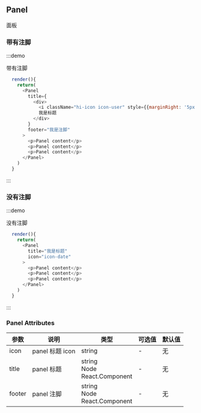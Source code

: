 ## Panel

面板

### 带有注脚

:::demo

带有注脚

```js
  render(){
    return(
      <Panel 
        title={
          <div>
            <i className="hi-icon icon-user" style={{marginRight: '5px'}}></i>
            我是标题
          </div>
        }
        footer="我是注脚"
      >
        <p>Panel content</p>
        <p>Panel content</p>
        <p>Panel content</p>
      </Panel>
    )
  }

```
:::


### 没有注脚

:::demo

没有注脚

```js
  render(){
    return(
      <Panel 
        title="我是标题"
        icon="icon-date"
      >
        <p>Panel content</p>
        <p>Panel content</p>
        <p>Panel content</p>
      </Panel>
    )
  }

```
:::


### Panel Attributes

| 参数 | 说明 | 类型 | 可选值 |默认值  |
| -------- | ----- | ----  | ----  |   ----  |
| icon | panel 标题 icon | string | - | 无 |
| title | panel 标题 | string <br/> Node <br/> React.Component | - | 无 |
| footer | panel 注脚  | string <br/> Node <br/> React.Component  | - | 无 |

